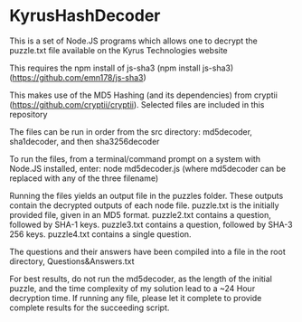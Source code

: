 # KyrusHashDecoder
This is a set of Node.JS programs which allows one to decrypt the puzzle.txt file available on the Kyrus Technologies website

This requires the npm install of js-sha3 (npm install js-sha3) (https://github.com/emn178/js-sha3)

This makes use of the MD5 Hashing (and its dependencies) from cryptii (https://github.com/cryptii/cryptii). Selected files are included in this repository

The files can be run in order from the src directory: md5decoder, sha1decoder, and then sha3256decoder

To run the files, from a terminal/command prompt on a system with Node.JS installed, enter: node md5decoder.js (where md5decoder can be replaced with any of the three filename)

Running the files yields an output file in the puzzles folder. These outputs contain the decrypted outputs of each node file. puzzle.txt is the initially provided file, given in an MD5 format. puzzle2.txt contains a question, followed by SHA-1 keys. puzzle3.txt contains a question, followed by SHA-3 256 keys. puzzle4.txt contains a single question.

The questions and their answers have been compiled into a file in the root directory, Questions&Answers.txt

For best results, do not run the md5decoder, as the length of the initial puzzle, and the time complexity of my solution lead to a ~24 Hour decryption time. If running any file, please let it complete to provide complete results for the succeeding script.
